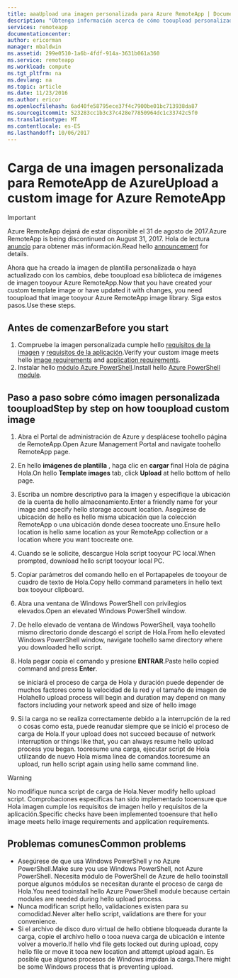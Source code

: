 ```yaml
---
title: aaaUpload una imagen personalizada para Azure RemoteApp | Documentos de Microsoft
description: "Obtenga información acerca de cómo tooupload personalizado de la imagen de Azure RemoteApp"
services: remoteapp
documentationcenter: 
author: ericorman
manager: mbaldwin
ms.assetid: 299e0510-1a6b-4fdf-914a-3631b061a360
ms.service: remoteapp
ms.workload: compute
ms.tgt_pltfrm: na
ms.devlang: na
ms.topic: article
ms.date: 11/23/2016
ms.author: ericor
ms.openlocfilehash: 6ad40fe58795ece37f4c7900be01bc713938da87
ms.sourcegitcommit: 523283cc1b3c37c428e77850964dc1c33742c5f0
ms.translationtype: MT
ms.contentlocale: es-ES
ms.lasthandoff: 10/06/2017
---
```

# <a name="upload-a-custom-image-for-azure-remoteapp"></a><span data-ttu-id="c85a0-103">Carga de una imagen personalizada para RemoteApp de Azure</span><span class="sxs-lookup"><span data-stu-id="c85a0-103">Upload a custom image for Azure RemoteApp</span></span>
> [!IMPORTANT]
> <span data-ttu-id="c85a0-104">Azure RemoteApp dejará de estar disponible el 31 de agosto de 2017.</span><span class="sxs-lookup"><span data-stu-id="c85a0-104">Azure RemoteApp is being discontinued on August 31, 2017.</span></span> <span data-ttu-id="c85a0-105">Hola de lectura [anuncio](https://go.microsoft.com/fwlink/?linkid=821148) para obtener más información.</span><span class="sxs-lookup"><span data-stu-id="c85a0-105">Read hello [announcement](https://go.microsoft.com/fwlink/?linkid=821148) for details.</span></span>
> 
> 

<span data-ttu-id="c85a0-106">Ahora que ha creado la imagen de plantilla personalizada o haya actualizado con los cambios, debe tooupload esa biblioteca de imágenes de imagen tooyour Azure RemoteApp.</span><span class="sxs-lookup"><span data-stu-id="c85a0-106">Now that you have created your custom template image or have updated it with changes, you need tooupload that image tooyour Azure RemoteApp image library.</span></span> <span data-ttu-id="c85a0-107">Siga estos pasos.</span><span class="sxs-lookup"><span data-stu-id="c85a0-107">Use these steps.</span></span>

## <a name="before-you-start"></a><span data-ttu-id="c85a0-108">Antes de comenzar</span><span class="sxs-lookup"><span data-stu-id="c85a0-108">Before you start</span></span>
1. <span data-ttu-id="c85a0-109">Compruebe la imagen personalizada cumple hello [requisitos de la imagen](remoteapp-imagereqs.md) y [requisitos de la aplicación](remoteapp-appreqs.md).</span><span class="sxs-lookup"><span data-stu-id="c85a0-109">Verify your custom image meets hello [image requirements](remoteapp-imagereqs.md) and [application requirements](remoteapp-appreqs.md).</span></span>
2. <span data-ttu-id="c85a0-110">Instalar hello [módulo Azure PowerShell](/powershell/azure/overview).</span><span class="sxs-lookup"><span data-stu-id="c85a0-110">Install hello [Azure PowerShell module](/powershell/azure/overview).</span></span>

## <a name="step-by-step-on-how-tooupload-custom-image"></a><span data-ttu-id="c85a0-111">Paso a paso sobre cómo imagen personalizada tooupload</span><span class="sxs-lookup"><span data-stu-id="c85a0-111">Step by step on how tooupload custom image</span></span>
1. <span data-ttu-id="c85a0-112">Abra el Portal de administración de Azure y desplácese toohello página de RemoteApp.</span><span class="sxs-lookup"><span data-stu-id="c85a0-112">Open Azure Management Portal and navigate toohello RemoteApp page.</span></span>
2. <span data-ttu-id="c85a0-113">En hello **imágenes de plantilla** , haga clic en **cargar** final Hola de página Hola.</span><span class="sxs-lookup"><span data-stu-id="c85a0-113">On hello **Template images** tab, click **Upload** at hello bottom of hello page.</span></span>
3. <span data-ttu-id="c85a0-114">Escriba un nombre descriptivo para la imagen y especifique la ubicación de la cuenta de hello almacenamiento.</span><span class="sxs-lookup"><span data-stu-id="c85a0-114">Enter a friendly name for your image and specify hello storage account location.</span></span> <span data-ttu-id="c85a0-115">Asegúrese de ubicación de hello es hello misma ubicación que la colección RemoteApp o una ubicación donde desea toocreate uno.</span><span class="sxs-lookup"><span data-stu-id="c85a0-115">Ensure hello location is hello same location as your RemoteApp collection or a location where you want toocreate one.</span></span>
4. <span data-ttu-id="c85a0-116">Cuando se le solicite, descargue Hola script tooyour PC local.</span><span class="sxs-lookup"><span data-stu-id="c85a0-116">When prompted, download hello script tooyour local PC.</span></span>
5. <span data-ttu-id="c85a0-117">Copiar parámetros del comando hello en el Portapapeles de tooyour de cuadro de texto de Hola.</span><span class="sxs-lookup"><span data-stu-id="c85a0-117">Copy hello command parameters in hello text box tooyour clipboard.</span></span>
6. <span data-ttu-id="c85a0-118">Abra una ventana de Windows PowerShell con privilegios elevados.</span><span class="sxs-lookup"><span data-stu-id="c85a0-118">Open an elevated Windows PowerShell window.</span></span>
7. <span data-ttu-id="c85a0-119">De hello elevado de ventana de Windows PowerShell, vaya toohello mismo directorio donde descargó el script de Hola.</span><span class="sxs-lookup"><span data-stu-id="c85a0-119">From hello elevated Windows PowerShell window, navigate toohello same directory where you downloaded hello script.</span></span>
8. <span data-ttu-id="c85a0-120">Hola pegar copia el comando y presione **ENTRAR**.</span><span class="sxs-lookup"><span data-stu-id="c85a0-120">Paste hello copied command and press **Enter**.</span></span>
   
   <span data-ttu-id="c85a0-121">se iniciará el proceso de carga de Hola y duración puede depender de muchos factores como la velocidad de la red y el tamaño de imagen de Hola</span><span class="sxs-lookup"><span data-stu-id="c85a0-121">hello upload process will begin and duration may depend on many factors including your network speed and size of hello image</span></span>
9. <span data-ttu-id="c85a0-122">Si la carga no se realiza correctamente debido a la interrupción de la red o cosas como esta, puede reanudar siempre que se inició el proceso de carga de Hola.</span><span class="sxs-lookup"><span data-stu-id="c85a0-122">If your upload does not succeed because of network interruption or things like that, you can always resume hello upload process you began.</span></span> <span data-ttu-id="c85a0-123">tooresume una carga, ejecutar script de Hola utilizando de nuevo Hola misma línea de comandos.</span><span class="sxs-lookup"><span data-stu-id="c85a0-123">tooresume an upload, run hello script again using hello same command line.</span></span>

> [!WARNING]
> <span data-ttu-id="c85a0-124">No modifique nunca script de carga de Hola.</span><span class="sxs-lookup"><span data-stu-id="c85a0-124">Never modify hello upload script.</span></span> <span data-ttu-id="c85a0-125">Comprobaciones específicas han sido implementado tooensure que Hola imagen cumple los requisitos de imagen hello y requisitos de la aplicación.</span><span class="sxs-lookup"><span data-stu-id="c85a0-125">Specific checks have been implemented tooensure that hello image meets hello image requirements and application requirements.</span></span>
> 
> 

## <a name="common-problems"></a><span data-ttu-id="c85a0-126">Problemas comunes</span><span class="sxs-lookup"><span data-stu-id="c85a0-126">Common problems</span></span>
* <span data-ttu-id="c85a0-127">Asegúrese de que usa Windows PowerShell y no Azure PowerShell.</span><span class="sxs-lookup"><span data-stu-id="c85a0-127">Make sure you use Windows PowerShell, not Azure PowerShell.</span></span> <span data-ttu-id="c85a0-128">Necesita módulo de PowerShell de Azure de hello tooinstall porque algunos módulos se necesitan durante el proceso de carga de Hola.</span><span class="sxs-lookup"><span data-stu-id="c85a0-128">You need tooinstall hello Azure PowerShell module because certain modules are needed during hello upload process.</span></span>
* <span data-ttu-id="c85a0-129">Nunca modifican script hello, validaciones existen para su comodidad.</span><span class="sxs-lookup"><span data-stu-id="c85a0-129">Never alter hello script, validations are there for your convenience.</span></span>
* <span data-ttu-id="c85a0-130">Si el archivo de disco duro virtual de hello obtiene bloqueada durante la carga, copie el archivo hello o tooa nueva carga de ubicación e intente volver a moverlo.</span><span class="sxs-lookup"><span data-stu-id="c85a0-130">If hello vhd file gets locked out during upload, copy hello file or move it tooa new location and attempt upload again.</span></span> <span data-ttu-id="c85a0-131">Es posible que algunos procesos de Windows impidan la carga.</span><span class="sxs-lookup"><span data-stu-id="c85a0-131">There might be some Windows process that is preventing upload.</span></span>  

